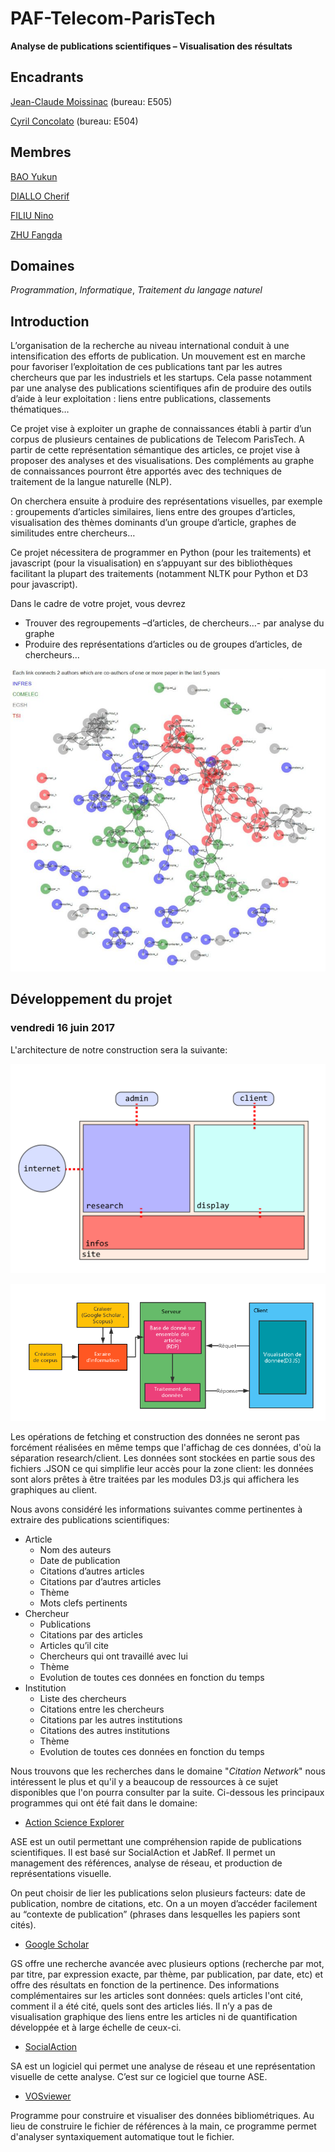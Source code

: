 # PAF-Telecom-ParisTech
**Analyse de publications scientifiques – Visualisation des résultats**

## Encadrants

[Jean-Claude Moissinac](https://moissinac.wp.imt.fr/) (bureau: E505)

[Cyril Concolato](https://concolato.wp.imt.fr/) (bureau: E504)

## Membres

[BAO Yukun](https://github.com/baoyukun)

[DIALLO Cherif](https://github.com/Mcdiallo)

[FILIU Nino](https://github.com/ninofiliu)

[ZHU Fangda](https://github.com/zhufangda)

## Domaines

_Programmation_, _Informatique_, _Traitement du langage naturel_

## Introduction

L’organisation de la recherche au niveau international conduit à une intensification des efforts de publication. Un mouvement est en marche pour favoriser l’exploitation de ces publications tant par les autres chercheurs que par les industriels et les startups. Cela passe notamment par une analyse des publications scientifiques afin de produire des outils d’aide à leur exploitation : liens entre publications, classements thématiques…

Ce projet vise à exploiter un graphe de connaissances établi à partir d’un corpus de plusieurs centaines de publications de Telecom ParisTech. A partir de cette représentation sémantique des articles, ce projet vise à proposer des analyses et des visualisations. Des compléments au graphe de connaissances pourront être apportés avec des techniques de traitement de la langue naturelle (NLP).

On cherchera ensuite à produire des représentations visuelles, par exemple : groupements d’articles similaires, liens entre des groupes d’articles, visualisation des thèmes dominants d’un groupe d’article, graphes de similitudes entre chercheurs…

Ce projet nécessitera de programmer en Python (pour les traitements) et javascript (pour la visualisation) en s’appuyant sur des bibliothèques facilitant la plupart des traitements (notamment NLTK pour Python et D3 pour javascript).

Dans le cadre de votre projet, vous devrez

- Trouver des regroupements –d’articles, de chercheurs…- par analyse du graphe
- Produire des représentations d’articles ou de groupes d’articles, de chercheurs…

![demo result](/resource/image0.jpg "demo result")

## Développement du projet

### vendredi 16 juin 2017

L'architecture de notre construction sera la suivante:

![architecture](/resource/architecture.png "architecture")

![Organigramme de programmation](/resource/architecture1.png "Organigramme de programmation")

Les opérations de fetching et construction des données ne seront pas forcément réalisées en même temps que l'affichag de ces données, d'où la séparation research/client. Les données sont stockées en partie sous des fichiers .JSON ce qui simplifie leur accès pour la zone client: les données sont alors prêtes à être traitées par les modules D3.js qui affichera les graphiques au client.

Nous avons considéré les informations suivantes comme pertinentes à extraire des publications scientifiques:

- Article
  - Nom des auteurs
  - Date de publication
  - Citations d’autres articles
  - Citations par d’autres articles
  - Thème
  - Mots clefs pertinents
- Chercheur
  - Publications
  - Citations par des articles
  - Articles qu’il cite
  - Chercheurs qui ont travaillé avec lui
  - Thème
  - Evolution de toutes ces données en fonction du temps
- Institution
  - Liste des chercheurs
  - Citations entre les chercheurs
  - Citations par les autres institutions
  - Citations des autres institutions
  - Thème
  - Evolution de toutes ces données en fonction du temps

Nous trouvons que les recherches dans le domaine "_Citation Network_" nous intéressent le plus et qu'il y a beaucoup de ressources à ce sujet disponibles que l'on pourra consulter par la suite. Ci-dessous les principaux programmes qui ont été fait dans le domaine:

- [Action Science Explorer](http://www.cs.umd.edu/hcil/ase/)

ASE  est un outil permettant une compréhension rapide de publications scientifiques. Il est basé sur SocialAction et JabRef. Il permet un management des références, analyse de réseau, et production de représentations visuelle.

On peut choisir de lier les publications selon plusieurs facteurs: date de publication, nombre de citations, etc. On a un moyen d’accéder facilement au “contexte de publication” (phrases dans lesquelles les papiers sont cités).

- [Google Scholar](https://scholar.google.fr/)

GS offre une recherche avancée avec plusieurs options (recherche par mot, par titre, par expression exacte, par thème, par publication, par date, etc) et offre des résultats en fonction de la pertinence. Des informations complémentaires sur les articles sont données: quels articles l'ont cité, comment il a été cité, quels sont des articles liés. Il n’y a pas de visualisation graphique des liens entre les articles ni de quantification développée et à large échelle de ceux-ci.

- [SocialAction](http://www.cs.umd.edu/hcil/socialaction/)

SA est un logiciel qui permet une analyse de réseau et une représentation visuelle de cette analyse. C’est sur ce logiciel que tourne ASE.

- [VOSviewer](http://www.vosviewer.com/)

Programme pour construire et visualiser des données bibliométriques. Au lieu de construire le fichier de références à la main, ce programme permet d'analyser syntaxiquement automatique tout le fichier.